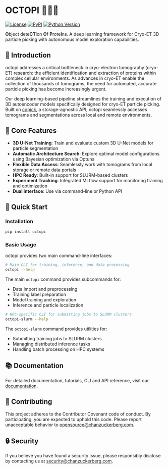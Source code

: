 # OCTOPI 🐙🐙🐙

[![License](https://img.shields.io/pypi/l/octopi.svg?color=green)](https://github.com/chanzuckerberg/octopi/raw/main/LICENSE)
[![PyPI](https://img.shields.io/pypi/v/octopi.svg?color=green)](https://pypi.org/project/octopi)
[![Python Version](https://img.shields.io/pypi/pyversions/octopi.svg?color=green)](https://www.python.org/)

**O**bject dete**CT**ion **O**f **P**rote**I**ns. A deep learning framework for Cryo-ET 3D particle picking with autonomous model exploration capabilities.

## 🚀 Introduction

octopi addresses a critical bottleneck in cryo-electron tomography (cryo-ET) research: the efficient identification and extraction of proteins within complex cellular environments. As advances in cryo-ET enable the collection of thousands of tomograms, the need for automated, accurate particle picking has become increasingly urgent.

Our deep learning-based pipeline streamlines the training and execution of 3D autoencoder models specifically designed for cryo-ET particle picking. Built on [copick](https://github.com/copick/copick), a storage-agnostic API, octopi seamlessly accesses tomograms and segmentations across local and remote environments. 

## 🧩 Core Features

- **3D U-Net Training**: Train and evaluate custom 3D U-Net models for particle segmentation
- **Automatic Architecture Search**: Explore optimal model configurations using Bayesian optimization via Optuna
- **Flexible Data Access**: Seamlessly work with tomograms from local storage or remote data portals
- **HPC Ready**: Built-in support for SLURM-based clusters
- **Experiment Tracking**: Integrated MLflow support for monitoring training and optimization
- **Dual Interface**: Use via command-line or Python API

## 🚀 Quick Start

### Installation

```bash
pip install octopi
```

### Basic Usage

octopi provides two main command-line interfaces:

```bash
# Main CLI for training, inference, and data processing
octopi --help
```

The main `octopi` command provides subcommands for:
- Data import and preprocessing
- Training label preparation
- Model training and exploration
- Inference and particle localization

```bash
# HPC-specific CLI for submitting jobs to SLURM clusters
octopi-slurm --help
```

The `octopi-slurm` command provides utilities for:
- Submitting training jobs to SLURM clusters
- Managing distributed inference tasks
- Handling batch processing on HPC systems

## 📚 Documentation

For detailed documentation, tutorials, CLI and API reference, visit our [documentation](https://chanzuckerberg.github.io/octopi/).

## 🤝 Contributing

This project adheres to the Contributor Covenant code of conduct. By participating, you are expected to uphold this code. Please report unacceptable behavior to opensource@chanzuckerberg.com.

## 🔒 Security

If you believe you have found a security issue, please responsibly disclose by contacting us at security@chanzuckerberg.com.


